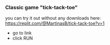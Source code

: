 ### Classic game "tick-tack-toe"
you can try it out without any downloads here:  
https://replit.com/@MartinasB/tick-tack-toe?v=1  
- go to link
- click RUN
